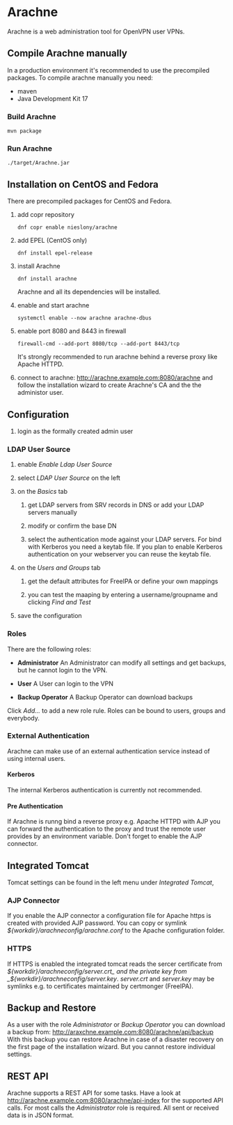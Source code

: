 # Arachne
Arachne is a web administration tool for OpenVPN user VPNs.

## Compile Arachne manually

In a production environment it's recommended to use the precompiled packages. To
compile arachne manually you need:
  - maven
  - Java Development Kit 17

### Build Arachne
    mvn package

### Run Arachne
    ./target/Arachne.jar

## Installation on CentOS and Fedora

There are precompiled packages for CentOS and Fedora.

1. add copr repository

       dnf copr enable nieslony/arachne

1. add EPEL (CentOS only)

       dnf install epel-release

1. install Arachne

       dnf install arachne

    Arachne and all its dependencies will be installed.

1. enable and start arachne

       systemctl enable --now arachne arachne-dbus

1. enable port 8080 and 8443 in firewall

       firewall-cmd --add-port 8080/tcp --add-port 8443/tcp

    It's strongly recommended to run arachne behind a reverse proxy like
    Apache HTTPD.

1. connect to arachne: http://arachne.example.com:8080/arachne and follow the
   installation wizard to create Arachne's CA and the the administor user.

## Configuration

1. login as the formally created admin user

### LDAP User Source

1. enable _Enable Ldap User Source_

1. select _LDAP User Source_ on the left

1. on the _Basics_ tab

   1. get LDAP servers from SRV records in DNS or add your LDAP servers manually

   1. modify or confirm the base DN

   1. select the authentication mode against your LDAP servers. For bind with
      Kerberos you need a keytab file. If you plan to enable Kerberos
      authentication on your webserver you can reuse the keytab file.

1. on the _Users and Groups_ tab

   1. get the default attributes for FreeIPA or define your own mappings

   1. you can test the maaping by entering a username/groupname and clicking
      _Find and Test_

1. save the configuration

### Roles

There are the following roles:

- __Administrator__ An Administrator can modify all settings and get backups,
  but he cannot login to the VPN.

- __User__ A User can login to the VPN

- __Backup Operator__ A Backup Operator can download backups

Click _Add..._ to add a new role rule. Roles can be bound to users, groups and
everybody.

### External Authentication

Arachne can make use of an external authentication service instead of using
internal users.

#### Kerberos

The internal Kerberos authentication is currently not recommended.

#### Pre Authentication

If Arachne is runng bind a reverse proxy e.g. Apache HTTPD with AJP you can
forward the authentication to the proxy and trust the remote user provides by an
environment variable. Don't forget to enable the AJP connector.

## Integrated Tomcat

Tomcat settings can be found in the left menu under _Integrated Tomcat_,

### AJP Connector

If you enable the AJP connector a configuration file for Apache https is
created with provided AJP password. You can copy or symlink
_${workdir}/arachneconfig/arachne.conf_ to the Apache configuration folder.

### HTTPS

If HTTPS is enabled the integrated tomcat reads the sercer certificate from
_${workdir}/arachneconfig/server.crt_ and the private key from
_${workdir}/arachneconfig/server.key_. _server.crt_ and _server.key_ may be
symlinks e.g. to certificates maintained by certmonger (FreeIPA).

## Backup and Restore

As a user with the role _Administrator_ or _Backup Operator_ you can download
a backup from: http://araxchne.example.com:8080/arachne/api/backup With this
backup you can restore Arachne in case of a disaster recovery on the first page
of the installation wizard. But you cannot restore individual settings.

## REST API

Arachne supports a REST API for some tasks. Have a look at
http://arachne.example.com:8080/arachne/api-index for the supported API calls.
For most calls the _Administrator_ role is required. All sent or received data
is in JSON format.
